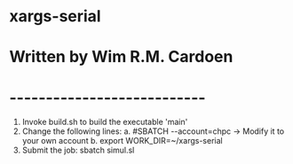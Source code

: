 # xargs-serial
# Written by Wim R.M. Cardoen
# ---------------------------
1. Invoke build.sh to build the executable 'main'
2. Change the following lines:
   a. #SBATCH --account=chpc -> Modify it to your own account 
   b. export WORK_DIR=~/xargs-serial
3. Submit the job:
     sbatch simul.sl
